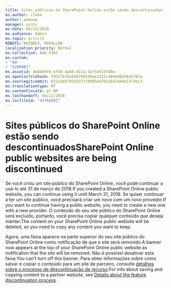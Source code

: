 ```yaml
---
title: Sites públicos do SharePoint Online estão sendo descontinuados
ms.author: clake
author: pebaum
manager: scotv
ms.date: 04/21/2020
ms.audience: Admin
ms.topic: article
ROBOTS: NOINDEX, NOFOLLOW
localization_priority: Normal
ms.collection: Adm_O365
ms.custom:
- "99"
- "5200001"
ms.assetid: 4b8b89f8-bfd8-4a60-812a-daf5d519788e
ms.openlocfilehash: f9327b7ba506790549ae3215cd84606d3645703a
ms.sourcegitcommit: 631cbb5f03e5371f0995e976536d24e9d13746c3
ms.translationtype: MT
ms.contentlocale: pt-BR
ms.lasthandoff: 04/22/2020
ms.locfileid: "43764281"
---
```

# <a name="sharepoint-online-public-websites-are-being-discontinued"></a><span data-ttu-id="51b8d-102">Sites públicos do SharePoint Online estão sendo descontinuados</span><span class="sxs-lookup"><span data-stu-id="51b8d-102">SharePoint Online public websites are being discontinued</span></span>

<span data-ttu-id="51b8d-103">Se você criou um site público do SharePoint Online, você pode continuar a usá-lo até 31 de março de 2018.</span><span class="sxs-lookup"><span data-stu-id="51b8d-103">If you created a SharePoint Online public website, you can continue using it until March 31, 2018.</span></span> <span data-ttu-id="51b8d-104">Se quiser continuar a ter um site público, você precisará criar um novo com um novo provedor.</span><span class="sxs-lookup"><span data-stu-id="51b8d-104">If you want to continue having a public website, you need to create a new one with a new provider.</span></span> <span data-ttu-id="51b8d-105">O conteúdo do seu site público do SharePoint Online será excluído, portanto, você precisa copiar qualquer conteúdo que deseja manter.</span><span class="sxs-lookup"><span data-stu-id="51b8d-105">The content on your SharePoint Online public website will be deleted, so you need to copy any content you want to keep.</span></span>
  
<span data-ttu-id="51b8d-106">Agora, uma faixa aparece na parte superior do seu site público do SharePoint Online como notificação de que o site será removido.</span><span class="sxs-lookup"><span data-stu-id="51b8d-106">A banner now appears at the top of your SharePoint Online public website as notification that the site will be removed.</span></span> <span data-ttu-id="51b8d-107">Não é possível desativar esta faixa.</span><span class="sxs-lookup"><span data-stu-id="51b8d-107">You can't turn off this banner.</span></span> <span data-ttu-id="51b8d-108">Para obter informações sobre como salvar e copiar o conteúdo para um site de parceiro, consulte [detalhes sobre o processo de descontinuação de recurso](https://go.microsoft.com/fwlink/?linkid=866980).</span><span class="sxs-lookup"><span data-stu-id="51b8d-108">For info about saving and copying content to a partner website, see [Details about the feature discontinuation process](https://go.microsoft.com/fwlink/?linkid=866980).</span></span>
  